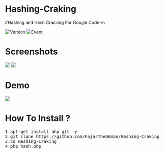 # Hashing-Craking
#Hashing and Hash Cracking For Google Code-in

![Version](https://img.shields.io/badge/Version-1.0-green) ![Event](https://img.shields.io/badge/GoogleCodein-2019-Blue)


# Screenshots
![](https://github.com/FajarTheGGman/Hashing-Craking/blob/master/.img/h1.PNG)
![](https://github.com/FajarTheGGman/Hashing-Craking/blob/master/.img/h2.PNG)

# Demo
![](https://asciinema.org/a/roZWKwX61PcEsRMY3FDFm0uPI)

# How To Install ?
<pre>
1.apt-get install php git -y
2.git clone https://github.com/FajarTheGGman/Hashing-Craking
3.cd Hashing-Craking
4.php hash.php
</pre>
